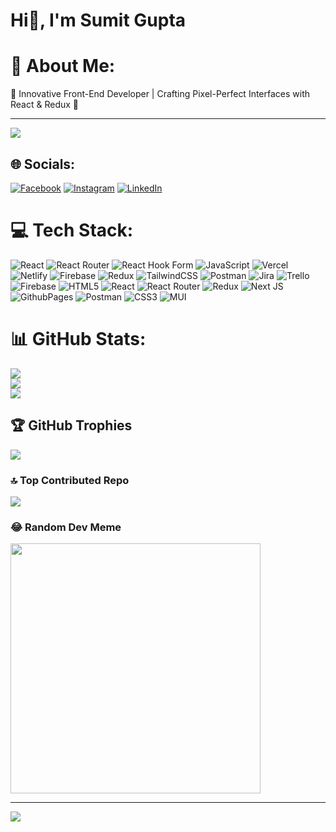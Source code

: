 # Hi👋, I'm Sumit Gupta

# 💫 About Me:
🚀 Innovative Front-End Developer | Crafting Pixel-Perfect Interfaces with React & Redux 🎨

---
[![](https://visitcount.itsvg.in/api?id=sumit27x&icon=1&color=1)](https://visitcount.itsvg.in)

## 🌐 Socials:
[![Facebook](https://img.shields.io/badge/Facebook-%231877F2.svg?logo=Facebook&logoColor=white)](https://facebook.com/sumitgupta) [![Instagram](https://img.shields.io/badge/Instagram-%23E4405F.svg?logo=Instagram&logoColor=white)](https://instagram.com/_gangster.x) [![LinkedIn](https://img.shields.io/badge/LinkedIn-%230077B5.svg?logo=linkedin&logoColor=white)](https://linkedin.com/in/sumitgupta27x) 

# 💻 Tech Stack:
![React](https://img.shields.io/badge/react-%2320232a.svg?style=for-the-badge&logo=react&logoColor=%2361DAFB) ![React Router](https://img.shields.io/badge/React_Router-CA4245?style=for-the-badge&logo=react-router&logoColor=white) ![React Hook Form](https://img.shields.io/badge/React%20Hook%20Form-%23EC5990.svg?style=for-the-badge&logo=reacthookform&logoColor=white) ![JavaScript](https://img.shields.io/badge/javascript-%23323330.svg?style=for-the-badge&logo=javascript&logoColor=%23F7DF1E) ![Vercel](https://img.shields.io/badge/vercel-%23000000.svg?style=for-the-badge&logo=vercel&logoColor=white) ![Netlify](https://img.shields.io/badge/netlify-%23000000.svg?style=for-the-badge&logo=netlify&logoColor=#00C7B7) ![Firebase](https://img.shields.io/badge/firebase-%23039BE5.svg?style=for-the-badge&logo=firebase) ![Redux](https://img.shields.io/badge/redux-%23593d88.svg?style=for-the-badge&logo=redux&logoColor=white) ![TailwindCSS](https://img.shields.io/badge/tailwindcss-%2338B2AC.svg?style=for-the-badge&logo=tailwind-css&logoColor=white) ![Postman](https://img.shields.io/badge/Postman-FF6C37?style=for-the-badge&logo=postman&logoColor=white) ![Jira](https://img.shields.io/badge/jira-%230A0FFF.svg?style=for-the-badge&logo=jira&logoColor=white) ![Trello](https://img.shields.io/badge/Trello-%23026AA7.svg?style=for-the-badge&logo=Trello&logoColor=white) ![Firebase](https://img.shields.io/badge/Firebase-039BE5?style=for-the-badge&logo=Firebase&logoColor=white) ![HTML5](https://img.shields.io/badge/html5-%23E34F26.svg?style=for-the-badge&logo=html5&logoColor=white) ![React](https://img.shields.io/badge/react-%2320232a.svg?style=for-the-badge&logo=react&logoColor=%2361DAFB) ![React Router](https://img.shields.io/badge/React_Router-CA4245?style=for-the-badge&logo=react-router&logoColor=white) ![Redux](https://img.shields.io/badge/redux-%23593d88.svg?style=for-the-badge&logo=redux&logoColor=white) ![Next JS](https://img.shields.io/badge/Next-black?style=for-the-badge&logo=next.js&logoColor=white) ![GithubPages](https://img.shields.io/badge/github%20pages-121013?style=for-the-badge&logo=github&logoColor=white) ![Postman](https://img.shields.io/badge/Postman-FF6C37?style=for-the-badge&logo=postman&logoColor=white) ![CSS3](https://img.shields.io/badge/css3-%231572B6.svg?style=for-the-badge&logo=css3&logoColor=white) ![MUI](https://img.shields.io/badge/MUI-%230081CB.svg?style=for-the-badge&logo=mui&logoColor=white)
# 📊 GitHub Stats:
![](https://github-readme-stats.vercel.app/api?username=sumit27x&theme=react&hide_border=false&include_all_commits=true&count_private=true)<br/>
![](https://github-readme-streak-stats.herokuapp.com/?user=sumit27x&theme=react&hide_border=false)<br/>
![](https://github-readme-stats.vercel.app/api/top-langs/?username=sumit27x&theme=react&hide_border=false&include_all_commits=true&count_private=true&layout=compact)

## 🏆 GitHub Trophies
![](https://github-profile-trophy.vercel.app/?username=sumit27x&theme=algolia&no-frame=false&no-bg=false&margin-w=4)

### 🔝 Top Contributed Repo
![](https://github-contributor-stats.vercel.app/api?username=sumit27x&limit=5&theme=algolia&combine_all_yearly_contributions=true)

### 😂 Random Dev Meme
<img src='https://randommeme-five.vercel.app/' style="height: 400px;"/>

---
[![](https://visitcount.itsvg.in/api?id=sumit27x&icon=1&color=1)](https://visitcount.itsvg.in)

<!-- Proudly created with GPRM ( https://gprm.itsvg.in ) -->

